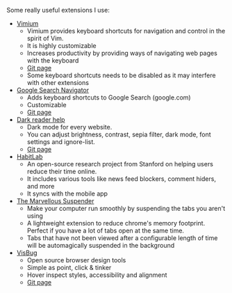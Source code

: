 Some really useful extensions I use:

 * [Vimium](https://chrome.google.com/webstore/detail/vimium/dbepggeogbaibhgnhhndojpepiihcmeb)
   - Vimium provides keyboard shortcuts for navigation and control in the spirit of Vim.
   - It is highly customizable
   - Increases productivity by providing ways of navigating web pages with the keyboard
   - [Git page](http://vimium.github.io/)
   - Some keyboard shortcuts needs to be disabled as it may interfere with other extensions
 * [Google Search Navigator](https://chrome.google.com/webstore/detail/google-search-navigator/cohamjploocgoejdfanacfgkhjkhdkek?hl=en-US)
   - Adds keyboard shortcuts to Google Search (google.com)
   - Customizable
   - [Git page](https://github.com/infokiller/google-search-navigator)
 * [Dark reader help](https://chrome.google.com/webstore/detail/dark-reader/eimadpbcbfnmbkopoojfekhnkhdbieeh)
   - Dark mode for every website.
   - You can adjust brightness, contrast, sepia filter, dark mode, font settings and ignore-list.
   - [Git page](https://github.com/darkreader/darkreader)
 * [HabitLab](https://chrome.google.com/webstore/detail/habitlab/obghclocpdgcekcognpkblghkedcpdgd)
   - An open-source research project from Stanford on helping users reduce their time online. 
   - It includes various tools like news feed blockers, comment hiders, and more
   - It syncs with the mobile app
 * [The Marvellous Suspender](https://chrome.google.com/webstore/detail/the-marvellous-suspender/noogafoofpebimajpfpamcfhoaifemoa?hl=en)
   - Make your computer run smoothly by suspending the tabs you aren't using
   - A lightweight extension to reduce chrome's memory footprint. Perfect if you have a lot of tabs open at the same time.
   - Tabs that have not been viewed after a configurable length of time will be automagically suspended in the background
 * [VisBug](https://chrome.google.com/webstore/detail/visbug/cdockenadnadldjbbgcallicgledbeoc)
   - Open source browser design tools
   - Simple as point, click & tinker
   - Hover inspect styles, accessibility and alignment
   - [Git page](https://github.com/GoogleChromeLabs/ProjectVisBug)
